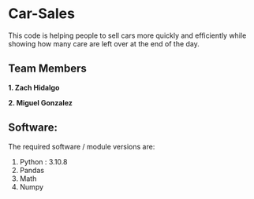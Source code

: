 # Car-Sales
<p>This code is helping people to sell cars more
quickly and efficiently while showing how many care
are left over at the end of the day.</p>

## Team Members
**1. Zach Hidalgo**

**2. Miguel Gonzalez**

## Software: 
The required software / module versions are:

1. Python : 3.10.8
2. Pandas 
3. Math
4. Numpy
